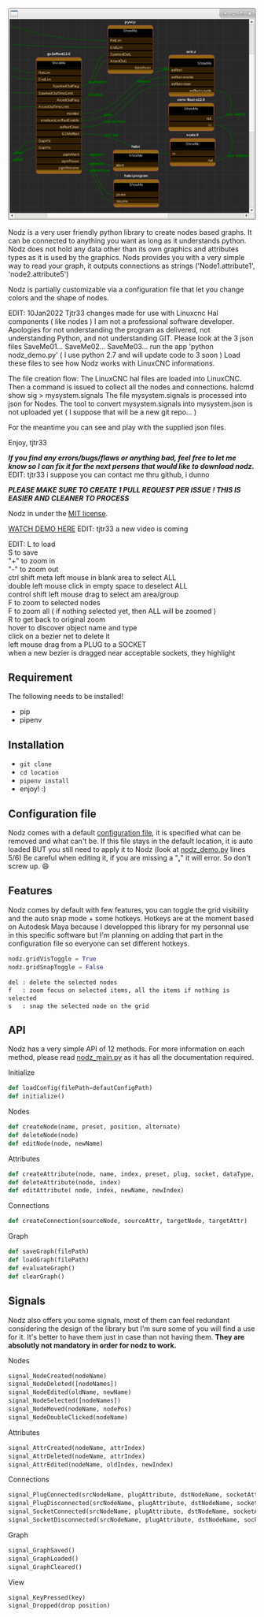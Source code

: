 ![Screenshot](Nodz-lcnc.png)

Nodz is a very user friendly python library to create nodes based graphs. It can be connected to anything you want as long as it understands python. Nodz does not hold any data other than its own graphics and attributes types as it is used by the graphics.
Nods provides you with a very simple way to read your graph, it outputs connections as strings ('Node1.attribute1', 'node2.attribute5')

Nodz is partially customizable via a configuration file that let you change colors and the shape of nodes.

EDIT: 10Jan2022 Tjtr33
changes made for use with Linuxcnc Hal components ( like nodes )
I am not a professional software developer. Apologies for not
understanding the program as delivered, not understanding Python,
and not understanding GIT.
Please look at the 3 json files SaveMe01... SaveMe02... SaveMe03...
run the app 'python nodz_demo.py' 
( I use python 2.7 and will update code to 3 soon )
Load these files to see how Nodz works with LinuxCNC informations.

The file creation flow:
The LinuxCNC hal files are loaded into LinuxCNC.
Then a command is issued to collect all the nodes and connections.
 halcmd show sig > mysystem.signals
The file mysystem.signals is processed into json for Nodes.
The tool to convert mysystem.signals into mysystem.json is
not uploaded yet ( I suppose that will be a new git repo... )

For the meantime you can see and play with the supplied json files.

Enjoy, tjtr33




***If you find any errors/bugs/flaws or anything bad, feel free to let me know so I can fix it for the next persons that would like to download nodz.***
EDIT: tjtr33 i suppose you can contact me thru github, i dunno 

***PLEASE MAKE SURE TO CREATE 1 PULL REQUEST PER ISSUE ! THIS IS EASIER AND CLEANER TO PROCESS***

Nodz in under the [MIT license](LICENSE.txt).

[WATCH DEMO HERE](https://vimeo.com/219933604)
EDIT: tjtr33  a new video is coming

EDIT:
L  to load<br>
S  to save<br>
"+"  to zoom in<br>
"-"  to zoom out<br>
ctrl shift meta left mouse in blank area  to select ALL<br>
double left mouse click in empty space to deselect ALL<br>
control shift left mouse drag   to select am area/group<br>
F to zoom to selected nodes<br>
F to zoom all ( if nothing selected yet, then ALL will be zoomed )<br>
R to get back to original zoom<br>
hover to discover object name and type<br>
click on a bezier net to delete it<br>
left mouse drag from a PLUG to a SOCKET<br>
when a new bezier is dragged near acceptable sockets, they highlight<br>





###
## Requirement
The following needs to be installed!
- pip
- pipenv




###
## Installation
- `git clone`
- `cd location`
- `pipenv install`
- enjoy! :)




###
## Configuration file

Nodz comes with a default [configuration file](default_config.json), it is specified what can be removed and what can't be.
If this file stays in the default location, it is auto loaded BUT you still need to apply it to Nodz (look at [nodz_demo.py](nodz_demo.py) lines 5/6)
Be careful when editing it, if you are missing a "**,**" it will error. So don't screw up. :smile:




###
## Features

Nodz comes by default with few features, you can toggle the grid visibility and the auto snap mode + some hotkeys. Hotkeys are at the moment based on Autodesk Maya because I developped this library for my personnal use in this specific software but I'm planning on adding that part in the configuration file so everyone can set different hotkeys.

```python
nodz.gridVisToggle = True
nodz.gridSnapToggle = False
```

```
del : delete the selected nodes
f   : zoom focus on selected items, all the items if nothing is selected
s   : snap the selected node on the grid

```




###
## API

Nodz has a very simple API of 12 methods.
For more information on each method, please read [nodz_main.py](nodz_main.py) as it has all the documentation required.

Initialize
```python
def loadConfig(filePath=defautConfigPath)
def initialize()
```
Nodes
```python
def createNode(name, preset, position, alternate)
def deleteNode(node)
def editNode(node, newName)
```
Attributes
```python
def createAttribute(node, name, index, preset, plug, socket, dataType, plugMaxConnections, socketMaxConnections)
def deleteAttribute(node, index)
def editAttribute( node, index, newName, newIndex)
```
Connections
```python
def createConnection(sourceNode, sourceAttr, targetNode, targetAttr)
```
Graph
```python
def saveGraph(filePath)
def loadGraph(filePath)
def evaluateGraph()
def clearGraph()
```

###
## Signals

Nodz also offers you some signals, most of them can feel redundant considering the design of the library but I'm sure some of you will find a use for it. It's better to have them just in case than not having them.
**They are absolutly not mandatory in order for nodz to work.**

Nodes
```python
signal_NodeCreated(nodeName)
signal_NodeDeleted([nodeNames])
signal_NodeEdited(oldName, newName)
signal_NodeSelected([nodeNames])
signal_NodeMoved(nodeName, nodePos)
signal_NodeDoubleClicked(nodeName)
```
Attributes
```Python
signal_AttrCreated(nodeName, attrIndex)
signal_AttrDeleted(nodeName, attrIndex)
signal_AttrEdited(nodeName, oldIndex, newIndex)
```
Connections
```python
signal_PlugConnected(srcNodeName, plugAttribute, dstNodeName, socketAttribue)
signal_PlugDisconnected(srcNodeName, plugAttribute, dstNodeName, socketAttribue)
signal_SocketConnected(srcNodeName, plugAttribute, dstNodeName, socketAttribue)
signal_SocketDisconnected(srcNodeName, plugAttribute, dstNodeName, socketAttribue)
```
Graph
```python
signal_GraphSaved()
signal_GraphLoaded()
signal_GraphCleared()
```
View
```Python
signal_KeyPressed(key)
signal_Dropped(drop position)
```


